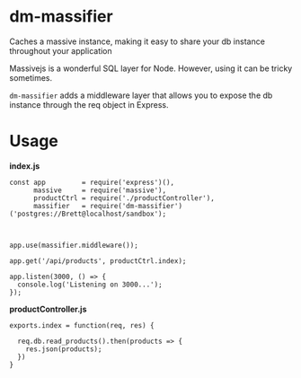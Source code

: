 # dm-massifier
Caches a massive instance, making it easy to share your db instance throughout your application

Massivejs is a wonderful SQL layer for Node. However, using it can be tricky sometimes.

`dm-massifier` adds a middleware layer that allows you to expose the db instance through the req object in Express.

# Usage


__index.js__
```
const app         = require('express')(),
      massive     = require('massive'),
      productCtrl = require('./productController'),
      massifier   = require('dm-massifier')('postgres://Brett@localhost/sandbox');



app.use(massifier.middleware());

app.get('/api/products', productCtrl.index);

app.listen(3000, () => {
  console.log('Listening on 3000...');
});
```

__productController.js__

```
exports.index = function(req, res) {

  req.db.read_products().then(products => {
    res.json(products);
  })
}
```

